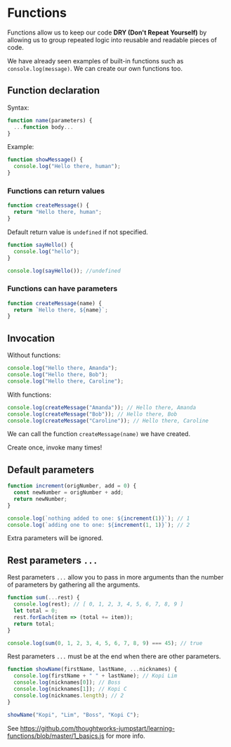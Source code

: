 # Functions

Functions allow us to keep our code **DRY (Don't Repeat Yourself)** by allowing us to group repeated logic into reusable and readable pieces of code.

We have already seen examples of built-in functions such as `console.log(message)`. We can create our own functions too.

## Function declaration

Syntax:

```js
function name(parameters) {
  ...function body...
}
```

Example:

```js
function showMessage() {
  console.log("Hello there, human");
}
```

### Functions can return values

```js
function createMessage() {
  return "Hello there, human";
}
```

Default return value is `undefined` if not specified.

```js
function sayHello() {
  console.log("hello");
}

console.log(sayHello()); //undefined
```

### Functions can have parameters

```js
function createMessage(name) {
  return `Hello there, ${name}`;
}
```

## Invocation

Without functions:

```js
console.log("Hello there, Amanda");
console.log("Hello there, Bob");
console.log("Hello there, Caroline");
```

With functions:

```js
console.log(createMessage("Amanda")); // Hello there, Amanda
console.log(createMessage("Bob")); // Hello there, Bob
console.log(createMessage("Caroline")); // Hello there, Caroline
```

We can call the function `createMessage(name)` we have created.

Create once, invoke many times!

## Default parameters

```js
function increment(origNumber, add = 0) {
  const newNumber = origNumber + add;
  return newNumber;
}

console.log(`nothing added to one: ${increment(1)}`); // 1
console.log(`adding one to one: ${increment(1, 1)}`); // 2
```

Extra parameters will be ignored.

## Rest parameters `...`

Rest parameters `...` allow you to pass in more arguments than the number of parameters by gathering all the arguments.

```js
function sum(...rest) {
  console.log(rest); // [ 0, 1, 2, 3, 4, 5, 6, 7, 8, 9 ]
  let total = 0;
  rest.forEach(item => (total += item));
  return total;
}

console.log(sum(0, 1, 2, 3, 4, 5, 6, 7, 8, 9) === 45); // true
```

Rest parameters `...` must be at the end when there are other parameters.

```js
function showName(firstName, lastName, ...nicknames) {
  console.log(firstName + " " + lastName); // Kopi Lim
  console.log(nicknames[0]); // Boss
  console.log(nicknames[1]); // Kopi C
  console.log(nicknames.length); // 2
}

showName("Kopi", "Lim", "Boss", "Kopi C");
```

See https://github.com/thoughtworks-jumpstart/learning-functions/blob/master/1_basics.js for more info.
